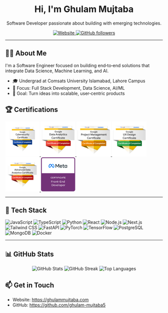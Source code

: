 <div align="center">
 
   <h1>Hi, I'm Ghulam Mujtaba</h1>
   <p>Software Developer passionate about building with emerging technologies.</p>
 
   <p>
     <a href="https://ghulammujtaba.com" target="_blank" rel="noopener noreferrer">
       <img alt="Website" src="https://img.shields.io/badge/Portfolio-ghulammujtaba.com-0A66C2?style=for-the-badge&logo=google-chrome&logoColor=white" />
     </a>
     <a href="https://github.com/ghulam-mujtaba5?tab=followers" target="_blank" rel="noopener noreferrer">
       <img alt="GitHub followers" src="https://img.shields.io/github/followers/ghulam-mujtaba5?label=Followers&style=for-the-badge" />
     </a>
   </p>
 
 </div>
 
 ---
 
 ## 👨‍💻 About Me

I'm a Software Engineer focused on building end‑to‑end solutions that integrate Data Science, Machine Learning, and AI. 

- 🎓 Undergrad at Comsats University Islamabad, Lahore Campus
- 🧠 Focus: Full Stack Development, Data Science, AI/ML
- 🔭 Goal: Turn ideas into scalable, user‑centric products

 <!-- Certifications Section -->
 ## 🏆 Certifications

  <p align="left">
  <a href="https://www.credly.com/badges/2814337b-8dd5-4215-8717-102a438cef5c/public_url" target="_blank" rel="noopener noreferrer">
    <img src="./google-cybersecurity-certificate.png" alt="Google Cybersecurity" height="110" loading="lazy">
  </a>
  <a href="https://www.credly.com/badges/541285d6-1075-47ba-94df-c497ecd15253/public_url" target="_blank" rel="noopener noreferrer">
    <img src="./google-data-analytics-professional-certificate.2.png" alt="Google Data Analytics Professional" height="110" loading="lazy">
  </a>
  <a href="https://www.credly.com/badges/da84c359-2546-462f-893f-435b90ea9f51/public_url" target="_blank" rel="noopener noreferrer">
    <img src="./google-project-management-professional-certificate.2.png" alt="Google Project Management" height="110" loading="lazy">
  </a>
  <a href="https://www.credly.com/badges/9bd08c36-473a-43a4-bd93-77352b3205c5/public_url" target="_blank" rel="noopener noreferrer">
    <img src="./google-ux-design-professional-certificate.2.png" alt="Google UX Design Professional" height="110" loading="lazy">
  </a>
  <a href="https://www.credly.com/badges/84029f3d-2865-44f4-87fb-9a9117d5f665/public_url" target="_blank" rel="noopener noreferrer">
    <img src="./google-advanced-data-analytics-certificate.png" alt="Google Advanced Data Analytics" height="110" loading="lazy">
  </a>
  <a href="https://www.credly.com/badges/93faaef5-98e6-4bac-b859-86078fa46048/public_url" target="_blank" rel="noopener noreferrer">
    <img src="./meta-front-end-developer-certificate.png" alt="Meta Front-End Developer" height="110" loading="lazy">
  </a>

</p>

---

## 🧰 Tech Stack

<p>
  <img src="https://img.shields.io/badge/JavaScript-18181B?style=for-the-badge&logo=javascript&logoColor=F7DF1E" alt="JavaScript" />
  <img src="https://img.shields.io/badge/TypeScript-18181B?style=for-the-badge&logo=typescript&logoColor=3178C6" alt="TypeScript" />
  <img src="https://img.shields.io/badge/Python-18181B?style=for-the-badge&logo=python&logoColor=3776AB" alt="Python" />
  <img src="https://img.shields.io/badge/React-18181B?style=for-the-badge&logo=react&logoColor=61DAFB" alt="React" />
  <img src="https://img.shields.io/badge/Node.js-18181B?style=for-the-badge&logo=nodedotjs&logoColor=5FA04E" alt="Node.js" />
  <img src="https://img.shields.io/badge/Next.js-18181B?style=for-the-badge&logo=nextdotjs&logoColor=white" alt="Next.js" />
  <img src="https://img.shields.io/badge/Tailwind-18181B?style=for-the-badge&logo=tailwindcss&logoColor=38B2AC" alt="Tailwind CSS" />
  <img src="https://img.shields.io/badge/FastAPI-18181B?style=for-the-badge&logo=fastapi&logoColor=009688" alt="FastAPI" />
  <img src="https://img.shields.io/badge/PyTorch-18181B?style=for-the-badge&logo=pytorch&logoColor=EE4C2C" alt="PyTorch" />
  <img src="https://img.shields.io/badge/TensorFlow-18181B?style=for-the-badge&logo=tensorflow&logoColor=FF6F00" alt="TensorFlow" />
  <img src="https://img.shields.io/badge/PostgreSQL-18181B?style=for-the-badge&logo=postgresql&logoColor=336791" alt="PostgreSQL" />
  <img src="https://img.shields.io/badge/MongoDB-18181B?style=for-the-badge&logo=mongodb&logoColor=47A248" alt="MongoDB" />
  <img src="https://img.shields.io/badge/Docker-18181B?style=for-the-badge&logo=docker&logoColor=2496ED" alt="Docker" />
</p>

---

## 📊 GitHub Stats

<div align="center">
  <img src="https://github-readme-stats.vercel.app/api?username=ghulam-mujtaba5&show_icons=true&theme=transparent&hide_border=true" alt="GitHub Stats" height="160" />
  <img src="https://streak-stats.demolab.com?user=ghulam-mujtaba5&hide_border=true&theme=transparent" alt="GitHub Streak" height="160" />
  <img src="https://github-readme-stats.vercel.app/api/top-langs/?username=ghulam-mujtaba5&layout=compact&theme=transparent&hide_border=true" alt="Top Languages" height="160" />
</div>
<!-- Fallback if streak image fails to load: https://streak-stats.demolab.com/?user=ghulam-mujtaba5 -->

## 📫 Get in Touch

- Website: https://ghulammujtaba.com
- GitHub: https://github.com/ghulam-mujtaba5
